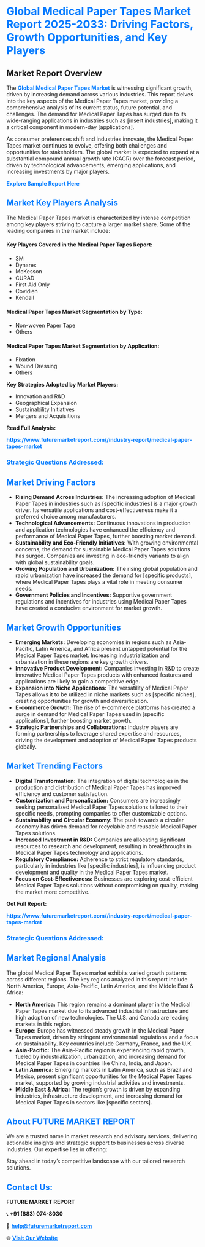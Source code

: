 <h1 style="color: #007BFF;">Global Medical Paper Tapes Market Report 2025-2033: Driving Factors, Growth Opportunities, and Key Players</h1>

<section id="overview">
<h2>Market Report Overview</h2>
<p>The <a href="https://www.futuremarketreport.com//industry-report/medical-paper-tapes-market" style="color: #007BFF; text-decoration: none;"><strong>Global Medical Paper Tapes Market</strong></a> is witnessing significant growth, driven by increasing demand across various industries. This report delves into the key aspects of the Medical Paper Tapes market, providing a comprehensive analysis of its current status, future potential, and challenges. The demand for Medical Paper Tapes has surged due to its wide-ranging applications in industries such as [insert industries], making it a critical component in modern-day [applications].</p>
<p>As consumer preferences shift and industries innovate, the Medical Paper Tapes market continues to evolve, offering both challenges and opportunities for stakeholders. The global market is expected to expand at a substantial compound annual growth rate (CAGR) over the forecast period, driven by technological advancements, emerging applications, and increasing investments by major players.</p>
</section>

<section id="overview">
<p><a href="https://www.futuremarketreport.com//request-sample/reportId=79527" style="color: #007BFF; text-decoration: none;"><strong>Explore Sample Report Here</strong></a></p>
</section>

<section id="key-players">
<h2 style="color: #007BFF;">Market Key Players Analysis</h2>
<p>The Medical Paper Tapes market is characterized by intense competition among key players striving to capture a larger market share. Some of the leading companies in the market include:</p>
<h4>Key Players Covered in the Medical Paper Tapes Report:</h4>
<ul><li>3M</li><li>Dynarex</li><li>McKesson</li><li>CURAD</li><li>First Aid Only</li><li>Covidien</li><li>Kendall</li></ul>
<h4>Medical Paper Tapes Market Segmentation by Type:</h4>
<ul><li>Non-woven Paper Tape</li><li>Others</li></ul>

<h4>Medical Paper Tapes Market Segmentation by Application:</h4>
<ul><li>Fixation</li><li>Wound Dressing</li><li>Others</li></ul>
<p><strong>Key Strategies Adopted by Market Players:</strong></p>
<ul>
<li>Innovation and R&D</li>
<li>Geographical Expansion</li>
<li>Sustainability Initiatives</li>
<li>Mergers and Acquisitions</li>
</ul>
</section>

<section>
<p><strong>Read Full Analysis: </strong></p><a href="https://www.futuremarketreport.com//industry-report/medical-paper-tapes-market" style="color: #007BFF; text-decoration: none;"><strong>https://www.futuremarketreport.com//industry-report/medical-paper-tapes-market</strong></a>
<h3 style="color: #007BFF;">Strategic Questions Addressed:</h3>
</section>

<section id="driving-factors">
<h2 style="color: #007BFF;">Market Driving Factors</h2>
<ul>
<li><strong>Rising Demand Across Industries:</strong> The increasing adoption of Medical Paper Tapes in industries such as [specific industries] is a major growth driver. Its versatile applications and cost-effectiveness make it a preferred choice among manufacturers.</li>
<li><strong>Technological Advancements:</strong> Continuous innovations in production and application technologies have enhanced the efficiency and performance of Medical Paper Tapes, further boosting market demand.</li>
<li><strong>Sustainability and Eco-Friendly Initiatives:</strong> With growing environmental concerns, the demand for sustainable Medical Paper Tapes solutions has surged. Companies are investing in eco-friendly variants to align with global sustainability goals.</li>
<li><strong>Growing Population and Urbanization:</strong> The rising global population and rapid urbanization have increased the demand for [specific products], where Medical Paper Tapes plays a vital role in meeting consumer needs.</li>
<li><strong>Government Policies and Incentives:</strong> Supportive government regulations and incentives for industries using Medical Paper Tapes have created a conducive environment for market growth.</li>
</ul>
</section>

<section id="growth-opportunities">
<h2 style="color: #007BFF;">Market Growth Opportunities</h2>
<ul>
<li><strong>Emerging Markets:</strong> Developing economies in regions such as Asia-Pacific, Latin America, and Africa present untapped potential for the Medical Paper Tapes market. Increasing industrialization and urbanization in these regions are key growth drivers.</li>
<li><strong>Innovative Product Development:</strong> Companies investing in R&D to create innovative Medical Paper Tapes products with enhanced features and applications are likely to gain a competitive edge.</li>
<li><strong>Expansion into Niche Applications:</strong> The versatility of Medical Paper Tapes allows it to be utilized in niche markets such as [specific niches], creating opportunities for growth and diversification.</li>
<li><strong>E-commerce Growth:</strong> The rise of e-commerce platforms has created a surge in demand for Medical Paper Tapes used in [specific applications], further boosting market growth.</li>
<li><strong>Strategic Partnerships and Collaborations:</strong> Industry players are forming partnerships to leverage shared expertise and resources, driving the development and adoption of Medical Paper Tapes products globally.</li>
</ul>
</section>

<section id="trending-factors">
<h2 style="color: #007BFF;">Market Trending Factors</h2>
<ul>
<li><strong>Digital Transformation:</strong> The integration of digital technologies in the production and distribution of Medical Paper Tapes has improved efficiency and customer satisfaction.</li>
<li><strong>Customization and Personalization:</strong> Consumers are increasingly seeking personalized Medical Paper Tapes solutions tailored to their specific needs, prompting companies to offer customizable options.</li>
<li><strong>Sustainability and Circular Economy:</strong> The push towards a circular economy has driven demand for recyclable and reusable Medical Paper Tapes solutions.</li>
<li><strong>Increased Investment in R&D:</strong> Companies are allocating significant resources to research and development, resulting in breakthroughs in Medical Paper Tapes technology and applications.</li>
<li><strong>Regulatory Compliance:</strong> Adherence to strict regulatory standards, particularly in industries like [specific industries], is influencing product development and quality in the Medical Paper Tapes market.</li>
<li><strong>Focus on Cost-Effectiveness:</strong> Businesses are exploring cost-efficient Medical Paper Tapes solutions without compromising on quality, making the market more competitive.</li>
</ul>
</section>

<section>
<p><strong>Get Full Report: </strong></p><a href="https://www.futuremarketreport.com//industry-report/medical-paper-tapes-market" style="color: #007BFF; text-decoration: none;"><strong>https://www.futuremarketreport.com//industry-report/medical-paper-tapes-market</strong></a>
<h3 style="color: #007BFF;">Strategic Questions Addressed:</h3>
</section>


<section id="regional-analysis">
<h2 style="color: #007BFF;">Market Regional Analysis</h2>
<p>The global Medical Paper Tapes market exhibits varied growth patterns across different regions. The key regions analyzed in this report include North America, Europe, Asia-Pacific, Latin America, and the Middle East & Africa:</p>
<ul>
<li><strong>North America:</strong> This region remains a dominant player in the Medical Paper Tapes market due to its advanced industrial infrastructure and high adoption of new technologies. The U.S. and Canada are leading markets in this region.</li>
<li><strong>Europe:</strong> Europe has witnessed steady growth in the Medical Paper Tapes market, driven by stringent environmental regulations and a focus on sustainability. Key countries include Germany, France, and the U.K.</li>
<li><strong>Asia-Pacific:</strong> The Asia-Pacific region is experiencing rapid growth, fueled by industrialization, urbanization, and increasing demand for Medical Paper Tapes in countries like China, India, and Japan.</li>
<li><strong>Latin America:</strong> Emerging markets in Latin America, such as Brazil and Mexico, present significant opportunities for the Medical Paper Tapes market, supported by growing industrial activities and investments.</li>
<li><strong>Middle East & Africa:</strong> The region’s growth is driven by expanding industries, infrastructure development, and increasing demand for Medical Paper Tapes in sectors like [specific sectors].</li>
</ul>
</section>

<footer>
<h2 style="color: #007BFF;">About FUTURE MARKET REPORT</h2>
<p>We are a trusted name in market research and advisory services, delivering actionable insights and strategic support to businesses across diverse industries. Our expertise lies in offering:</p>

<p>Stay ahead in today’s competitive landscape with our tailored research solutions.</p>

<h2 style="color: #007BFF;">Contact Us:</h2>
<p><strong>FUTURE MARKET REPORT</strong></p>
<p>📞 <strong>+91 (883) 074-8030</strong></p>
<p>📧 <strong><a href="mailto:help@futuremarketreport.com" style="color: #007BFF;">help@futuremarketreport.com</a></strong></p>
<p>🌐 <strong><a href="https://www.futuremarketreport.com/" style="color: #007BFF;">Visit Our Website</a></strong></p>
</footer>